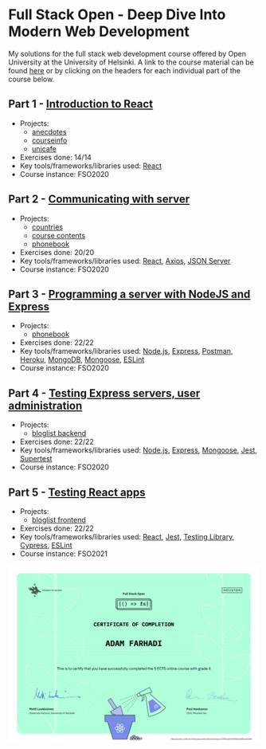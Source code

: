 # Full Stack Open - Deep Dive Into Modern Web Development
My solutions for the full stack web development course offered by Open University at the University of Helsinki. A link to the course material can be found [here](https://fullstackopen.com/en) or by clicking on the headers for each individual part of the course below.

## Part 1 - [Introduction to React](https://fullstackopen.com/en/part1)
* Projects:
  * [anecdotes](https://github.com/adamfarhadi/full-stack-open/tree/master/part1/anecdotes)
  * [courseinfo](https://github.com/adamfarhadi/full-stack-open/tree/master/part1/courseinfo)
  * [unicafe](https://github.com/adamfarhadi/full-stack-open/tree/master/part1/unicafe)
* Exercises done: 14/14
* Key tools/frameworks/libraries used: [React](https://reactjs.org/)
* Course instance: FSO2020

## Part 2 - [Communicating with server](https://fullstackopen.com/en/part2)
* Projects:
  * [countries](https://github.com/adamfarhadi/full-stack-open/tree/master/part2/countries)
  * [course contents](https://github.com/adamfarhadi/full-stack-open/tree/master/part2/coursecontents)
  * [phonebook](https://github.com/adamfarhadi/full-stack-open/tree/master/part2/phonebook)
* Exercises done: 20/20
* Key tools/frameworks/libraries used: [React](https://reactjs.org/), [Axios](https://github.com/axios/axios), [JSON Server](https://github.com/typicode/json-server)
* Course instance: FSO2020

## Part 3 - [Programming a server with NodeJS and Express](https://fullstackopen.com/en/part3)
* Projects:
  * [phonebook](https://github.com/adamfarhadi/full-stack-open/tree/master/part3/phonebook)
* Exercises done: 22/22
* Key tools/frameworks/libraries used: [Node.js](https://nodejs.org/en/), [Express](https://expressjs.com/), [Postman](https://www.postman.com/), [Heroku](https://www.heroku.com/), [MongoDB](https://www.mongodb.com/), [Mongoose](https://mongoosejs.com/), [ESLint](https://eslint.org/)
* Course instance: FSO2020

## Part 4 - [Testing Express servers, user administration](https://fullstackopen.com/en/part4)
* Projects:
  * [bloglist backend](https://github.com/adamfarhadi/full-stack-open/tree/master/part4/bloglist/backend)
* Exercises done: 22/22
* Key tools/frameworks/libraries used: [Node.js](https://nodejs.org/en/), [Express](https://expressjs.com/), [Mongoose](https://mongoosejs.com/), [Jest](https://jestjs.io/), [Supertest](https://github.com/visionmedia/supertest)
* Course instance: FSO2020

## Part 5 - [Testing React apps](https://fullstackopen.com/en/part5)
* Projects:
  * [bloglist frontend](https://github.com/adamfarhadi/full-stack-open/tree/master/part5/bloglist/bloglist-frontend)
* Exercises done: 22/22
* Key tools/frameworks/libraries used: [React](https://reactjs.org/), [Jest](https://jestjs.io/), [Testing Library](https://testing-library.com/), [Cypress](https://www.cypress.io/), [ESLint](https://eslint.org/)
* Course instance: FSO2021

![Full Stack Open Certificate issued to Adam Farhadi](adam-farhadi-FSO-certificate.png)